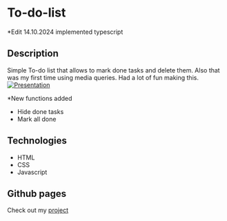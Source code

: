 # To-do-list
*Edit 14.10.2024
implemented typescript

## Description
Simple To-do list that allows to mark done tasks and delete them. Also that was my first time using media queries. Had a lot of fun making this.
[![Presentation](https://i.postimg.cc/BZCmNxzj/ToDoList.gif)](https://postimg.cc/XXpKYy4W)

*New functions added
- Hide done tasks
- Mark all done

## Technologies
- HTML
- CSS
- Javascript
## Github pages
Check out my [project](https://marcelurbanczyk.github.io/To-do-list/)
